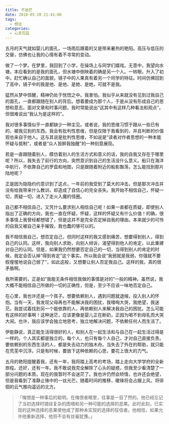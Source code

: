```yaml
---
title: 不迷茫
date: 2018-05-28 21:41:00
tags:
  - 想法
categories:
  - 心灵花园
---
```

五月的天气就如婴儿的面孔，一场雨后跟着的又是带来暑热的艳阳。高压与低压的交替，仿佛也让我的心情有着不寻常的变动。

做了一个梦。在梦里，我回到了小学，在操场上与同学们嬉戏。无意中，我望向水塘，本应看到的是我的面孔，但水塘中倒映着的确是另一个人。一转眼，升入了初中。赶忙确认自己的面貌，镜子中的人果真有着另一个同学的特征。时间仿佛回到了高中，镜子中的我是他、是他、是她、是她，可就不是我。

<!-- more -->

猛然从梦中惊醒，精神仍处于恍惚之中。我害怕。我似乎从来就没有见到过我自己的面孔，一直都跟随在别人的背后。想着要成为那个人，于是从没有形成自己的思想和意志。面对文章和时事问题，我时常能说出“这其中有这样几种看法和观点”，但很难说出“我认为是这样的”。

我对很多事情似乎一直都缺少一种主见。或者说，我的思维习惯于跟从一些已有的，被我见到的东西。我会有批判性思维，但是仅限于我看到的，并且判断的价值观也来自于他人。这与其说是批判性思维，不如说是“读者对作者思想的一种本能怀疑与抵制”，或者是“众人皆醉我独醒”的一种刻意展现。

若是一直跟随着别人，模仿着别人的生活方式和意义的话，我的自我又存在于哪里呢？所以，我失去了前行的方向，突然意识到自己的生活没什么意义。船只在海洋中航行，不依靠自己的罗盘和地图，只是跟随着附近的船影飘荡，怎么能找到那片陆地呢？

正是因为隐隐约约意识到了这点，一年前的我受到了莫大的冲击。但是那次冲击并没有给我带来什么教训，却造成了自信心的完全丧失。我开始不相信自己，怀疑一切，质疑一切，进入了走火入魔的怪圈。

自己都不相信自己，又凭什么要求别人相信自己呢！如果一直都在质疑，即使别人指出了正确的方向，我也一直在怀疑，怀疑，这样的怀疑又有什么价值！的确，很多事情上我曾经都想错了，但是这并不是完全否定掉自我的理由。本来就少的可怜的自我又被自己亲手摧毁，我也蠢的够可以的。

我不相信我自己，想否定自己，但同时这样的我又感到痛苦，想要得到别人，得到自己的认同。这样，我向别人求助，向别人倾诉，渴望得到他人的肯定，以此重建对自己的认同。但是，如果我仍然想要否定自己的一切，当得到别人的肯定的时候，我定会否认掉“得到肯定”这个事实。所以我会说“我弱就是我弱，你强就不要假惺惺地说自己弱了”，如此这般，又想要让别人否定我自己。这样的我，真的很矛盾啊。

我所需要的，正是如“我能无条件相信我做的事情是对的”一般的精神。虽然说，我大概不能相信自己所做的一切的正确性，但是，至少不应该一味地否定自己。

在心里，我也许还是一个孩子。想要依赖别人，遇到问题就退缩，投入别人的怀抱。当有一天，我发现父母再也不能解决我的困扰，我嚎啕大哭，我绝望，我迷茫。我尝试着找到另一个能依靠的人，再依赖别人来解决我自己的困扰。怎么可能有这样的好事啊！这种迷茫，应该更像是婴儿正在断奶，正因为喝不到母乳而大哭大闹。也许，我应该学会独立地思考，独立地解决问题，不依赖任何人而生活了。

伊能静说，真正能生活得很好的人，和别人在一起生活和与自己在一起生活过得是一样的。个人其实都是独立的。每个人，也只有每个人自己，才对自己直接负责。要依赖别的东西生活的人，都是失去动力的独木舟。当失去了外在的帮助，就只能在荒芜中沉浮。只是有时候，要放下这种依赖的心思，要花上很大的力气。

五月的艳阳提醒着我，还有一年，我将踏上高考的考场，踏上走向大学学府的全新旅程。还好，还有一年。我不敢说我完全解除了心头的疑惑，但我至少看清楚了一部分问题的本质。现在的我暂时不会迷茫了。我也许仍然会矫情，也许还会绝望，但是我看到了准静止锋中的一丝光芒。随着时间的推移，暖锋将会占据上风，将徘徊的云气推向遥远的北方。

> 「悔恨是一种事后的聪明。在悔恨者眼里，往事是一目了然的。他已经忘记了当初选择时错综复杂的困境和另一种可能的选择的恶果。此时此刻，已实现的这种选择的恶果使他成了那种未实现的选择的狂信者。他相信，如果允许他重新选择，他将不会有丝毫犹豫。」
